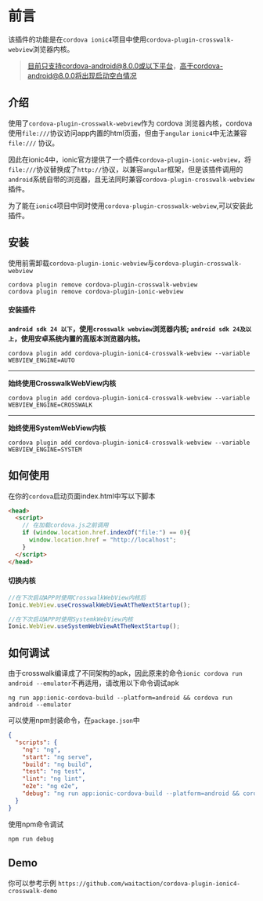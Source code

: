 # 前言

该插件的功能是在`cordova ionic4`项目中使用`cordova-plugin-crosswalk-webview`浏览器内核。

> 目前只支持cordova-android@8.0.0或以下平台，高于cordova-android@8.0.0将出现启动空白情况


## 介绍

使用了`cordova-plugin-crosswalk-webview`作为 cordova 浏览器内核，cordova使用`file:///`协议访问app内置的html页面，但由于`angular` `ionic4`中无法兼容`file:///` 协议。

因此在ionic4中，ionic官方提供了一个插件`cordova-plugin-ionic-webview`，将`file:///`协议替换成了`http://`协议，以兼容`angular`框架，但是该插件调用的`android`系统自带的浏览器，且无法同时兼容`cordova-plugin-crosswalk-webview`插件。

为了能在`ionic4`项目中同时使用`cordova-plugin-crosswalk-webview`,可以安装此插件。

## 安装

使用前需卸载`cordova-plugin-ionic-webview`与`cordova-plugin-crosswalk-webview`

``` shell
cordova plugin remove cordova-plugin-crosswalk-webview
cordova plugin remove cordova-plugin-ionic-webview
```

#### 安装插件


**`android sdk 24 以下`，使用`crosswalk webview`浏览器内核;
`android sdk 24及以上`，使用安卓系统内置的高版本浏览器内核。**
``` shell
cordova plugin add cordova-plugin-ionic4-crosswalk-webview --variable WEBVIEW_ENGINE=AUTO
```
---

**始终使用CrosswalkWebView内核**

``` shell
cordova plugin add cordova-plugin-ionic4-crosswalk-webview --variable WEBVIEW_ENGINE=CROSSWALK
```

---

**始终使用SystemWebView内核**
``` shell
cordova plugin add cordova-plugin-ionic4-crosswalk-webview --variable WEBVIEW_ENGINE=SYSTEM
```


## 如何使用

在你的`cordova`启动页面index.html中写以下脚本

``` html
<head>
  <script>
    // 在加载cordova.js之前调用
    if (window.location.href.indexOf("file:") == 0){
      window.location.href = "http://localhost";
    }
  </script>
</head>
```

#### 切换内核


``` js
//在下次启动APP时使用CrosswalkWebView内核后
Ionic.WebView.useCrosswalkWebViewAtTheNextStartup();
```

``` js
//在下次启动APP时使用SystemkWebView内核
Ionic.WebView.useSystemWebViewAtTheNextStartup();
```

## 如何调试

由于crosswalk编译成了不同架构的apk，因此原来的命令`ionic cordova run android --emulator`不再适用，请改用以下命令调试apk

``` shell
ng run app:ionic-cordova-build --platform=android && cordova run android --emulator
```

可以使用npm封装命令，在`package.json`中

``` json
{
  "scripts": {
    "ng": "ng",
    "start": "ng serve",
    "build": "ng build",
    "test": "ng test",
    "lint": "ng lint",
    "e2e": "ng e2e",
    "debug": "ng run app:ionic-cordova-build --platform=android && cordova run android --emulator"
  }
}
```

使用npm命令调试

``` shell
npm run debug
```

## Demo

你可以参考示例
`https://github.com/waitaction/cordova-plugin-ionic4-crosswalk-demo`
